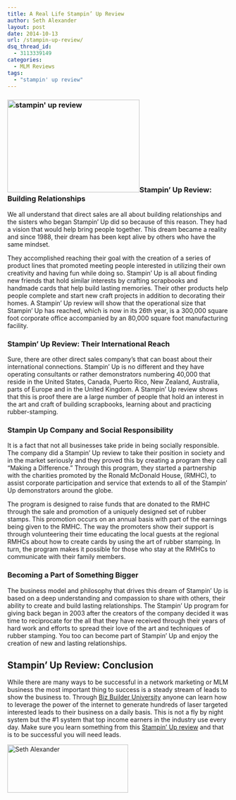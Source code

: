 ```yaml
---
title: A Real Life Stampin’ Up Review
author: Seth Alexander
layout: post
date: 2014-10-13
url: /stampin-up-review/
dsq_thread_id:
  - 3113339149
categories:
  - MLM Reviews
tags:
  - "stampin' up review"
---
```

### [<img class="alignleft size-medium wp-image-1582" src="http://sethaalexander.com/wp-content/uploads/2014/10/stampin-up-review-300x210.jpg" alt="stampin' up review" width="300" height="210" />][1]Stampin&#8217; Up Review: Building Relationships

We all understand that direct sales are all about building relationships and the sisters who began Stampin&#8217; Up did so because of this reason. They had a vision that would help bring people together. This dream became a reality and since 1988, their dream has been kept alive by others who have the same mindset.

They accomplished reaching their goal with the creation of a series of product lines that promoted meeting people interested in utilizing their own creativity and having fun while doing so. Stampin&#8217; Up is all about finding new friends that hold similar interests by crafting scrapbooks and handmade cards that help build lasting memories. Their other products help people complete and start new craft projects in addition to decorating their homes. A Stampin&#8217; Up review will show that the operational size that Stampin&#8217; Up has reached, which is now in its 26th year, is a 300,000 square foot corporate office accompanied by an 80,000 square foot manufacturing facility.

### Stampin&#8217; Up Review: Their International Reach

Sure, there are other direct sales company’s that can boast about their international connections. Stampin&#8217; Up is no different and they have operating consultants or rather demonstrators numbering 40,000 that reside in the United States, Canada, Puerto Rico, New Zealand, Australia, parts of Europe and in the United Kingdom. A Stampin&#8217; Up review shows that this is proof there are a large number of people that hold an interest in the art and craft of building scrapbooks, learning about and practicing rubber-stamping.

### Stampin Up Company and Social Responsibility

It is a fact that not all businesses take pride in being socially responsible. The company did a Stampin&#8217; Up review to take their position in society and in the market seriously and they proved this by creating a program they call “Making a Difference.” Through this program, they started a partnership with the charities promoted by the Ronald McDonald House, (RMHC), to assist corporate participation and service that extends to all of the Stampin&#8217; Up demonstrators around the globe.

The program is designed to raise funds that are donated to the RMHC through the sale and promotion of a uniquely designed set of rubber stamps. This promotion occurs on an annual basis with part of the earnings being given to the RMHC. The way the promoters show their support is through volunteering their time educating the local guests at the regional RMHCs about how to create cards by using the art of rubber stamping. In turn, the program makes it possible for those who stay at the RMHCs to communicate with their family members.

### Becoming a Part of Something Bigger

The business model and philosophy that drives this dream of Stampin&#8217; Up is based on a deep understanding and compassion to share with others, their ability to create and build lasting relationships. The Stampin&#8217; Up program for giving back began in 2003 after the creators of the company decided it was time to reciprocate for the all that they have received through their years of hard work and efforts to spread their love of the art and techniques of rubber stamping. You too can become part of Stampin&#8217; Up and enjoy the creation of new and lasting relationships.

## Stampin&#8217; Up Review: Conclusion

While there are many ways to be successful in a network marketing or MLM business the most important thing to success is a steady stream of leads to show the business to. Through [Biz Builder University][2] anyone can learn how to leverage the power of the internet to generate hundreds of laser targeted interested leads to their business on a daily basis. This is not a fly by night system but the #1 system that top income earners in the industry use every day. Make sure you learn something from this [Stampin&#8217; Up review][2] and that is to be successful you will need leads.

[<img class="alignleft size-full wp-image-602" src="http://sethaalexander.com/wp-content/uploads/2012/09/signature.png" alt="Seth Alexander" width="274" height="109" />][3]

 [1]: http://sethaalexander.com/wp-content/uploads/2014/10/stampin-up-review.jpg
 [2]: http://sethalexander.bizbuilderuniversity.com/?t=saa-stampin-up-review
 [3]: http://sethaalexander.com/about-seth/ "Bio"